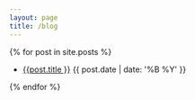 ```yaml
---
layout: page
title: /blog
---
```


{% for post in site.posts %}
<ul>
    <li><a href="{{ post.url }}"> {{post.title }}</a> {{ post.date | date: '%B %Y' }} </li>
</ul>
{% endfor %}
